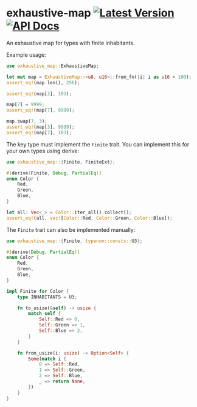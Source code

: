 # exhaustive-map [![Latest Version]][crates.io] [![API Docs]][docs.rs]

[Latest Version]: https://img.shields.io/crates/v/exhaustive-map.svg
[crates.io]: https://crates.io/crates/exhaustive-map
[API Docs]: https://img.shields.io/docsrs/exhaustive-map.svg
[docs.rs]: https://docs.rs/exhaustive-map

An exhaustive map for types with finite inhabitants.

Example usage:
```rust
use exhaustive_map::ExhaustiveMap;

let mut map = ExhaustiveMap::<u8, u16>::from_fn(|i| i as u16 + 100);
assert_eq!(map.len(), 256);

assert_eq!(map[3], 103);

map[7] = 9999;
assert_eq!(map[7], 9999);

map.swap(7, 3);
assert_eq!(map[3], 9999);
assert_eq!(map[7], 103);
```

The key type must implement the `Finite` trait.
You can implement this for your own types using derive:
```rust
use exhaustive_map::{Finite, FiniteExt};

#[derive(Finite, Debug, PartialEq)]
enum Color {
    Red,
    Green,
    Blue,
}

let all: Vec<_> = Color::iter_all().collect();
assert_eq!(all, vec![Color::Red, Color::Green, Color::Blue]);
```

The `Finite` trait can also be implemented manually:
```rust
use exhaustive_map::{Finite, typenum::consts::U3};

#[derive(Debug, PartialEq)]
enum Color {
    Red,
    Green,
    Blue,
}

impl Finite for Color {
    type INHABITANTS = U3;

    fn to_usize(&self) -> usize {
        match self {
            Self::Red => 0,
            Self::Green => 1,
            Self::Blue => 2,
        }
    }

    fn from_usize(i: usize) -> Option<Self> {
        Some(match i {
            0 => Self::Red,
            1 => Self::Green,
            2 => Self::Blue,
            _ => return None,
        })
    }
}
```
